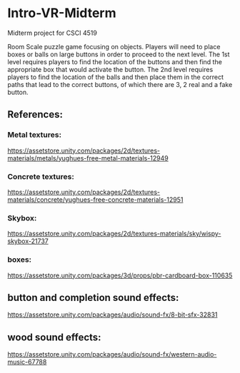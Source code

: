 # Intro-VR-Midterm
Midterm project for CSCI 4519

Room Scale puzzle game focusing on objects. Players will need to place boxes or balls on large buttons in order to proceed to the next level.
The 1st level requires players to find the location of the buttons and then find the appropriate box that would activate the button.
The 2nd level requires players to find the location of the balls and then place them in the correct paths that lead to the correct buttons, of which there are 3, 2 real and a fake button.





## References:

### Metal textures:
https://assetstore.unity.com/packages/2d/textures-materials/metals/yughues-free-metal-materials-12949

### Concrete textures:
https://assetstore.unity.com/packages/2d/textures-materials/concrete/yughues-free-concrete-materials-12951


### Skybox:
https://assetstore.unity.com/packages/2d/textures-materials/sky/wispy-skybox-21737

### boxes:
https://assetstore.unity.com/packages/3d/props/pbr-cardboard-box-110635


## button and completion sound effects: 
https://assetstore.unity.com/packages/audio/sound-fx/8-bit-sfx-32831

## wood sound effects:
https://assetstore.unity.com/packages/audio/sound-fx/western-audio-music-67788
